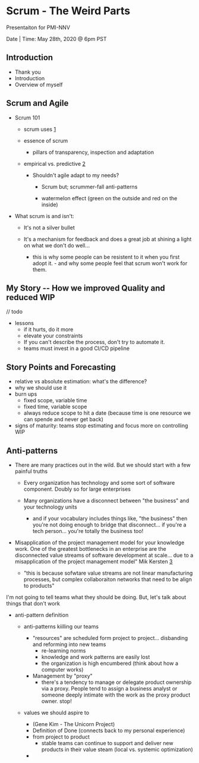# Scrum - The Weird Parts

Presentaiton for PMI-NNV

Date | Time: May 28th, 2020 @ 6pm PST

## Introduction

- Thank you
- Introduction
- Overview of myself

## Scrum and Agile

- Scrum 101

  - scrum uses [1]

  - essence of scrum

    - pillars of transparency, inspection and adaptation

  - empirical vs. predictive [2]

    - Shouldn't agile adapt to my needs?

      - Scrum but; scrummer-fall anti-patterns

      - watermelon effect (green on the outside and red on the inside)

- What scrum is and isn't:

  - It's not a silver bullet

  - It's a mechanism for feedback and does a great job at shining a light on what we don't do well...

    - this is why some people can be resistent to it when you first adopt it. - and why some people feel that scrum won't work for them.

## My Story -- How we improved Quality and reduced WIP

// todo

- lessons
  - if it hurts, do it more
  - elevate your constraints
  - If you can't describe the process, don't try to automate it.
  - teams must invest in a good CI/CD pipeline

## Story Points and Forecasting

- relative vs absolute estimation: what's the difference?
- why we should use it
- burn ups
  - fixed scope, variable time
  - fixed time, variable scope
  - always reduce scope to hit a date (because time is one resource we can spende and never get back)
- signs of maturity: teams stop estimating and focus more on controlling WIP

## Anti-patterns

- There are many practices out in the wild. But we should start with a few painful truths

  - Every organization has technology and some sort of software component. Doubly so for large enterprises

  - Many organizations have a disconnect between "the business" and your technology units

    - and if your vocabulary includes things like, "the business" then you're not doing enough to bridge that disconnect... if you're a tech person... you're totally the business too!

- Misapplication of the project management model for your knowledge work. One of the greatest bottlenecks in an enterprise are the disconnected value streams of software development at scale... due to a misapplication of the project management model" Mik Kersten [3]

  - "this is because sofwtare value streams are not linear manufacturing processes, but complex collaboraiton networks that need to be align to products"

I'm not going to tell teams what they should be doing. But, let's talk about things that don't work

- anti-pattern definition

  - anti-patterns kiilling our teams
    - "resources" are scheduled form project to project... disbanding and reforming into new teams
      - re-learning norms
      - knowledge and work patterns are easily lost
      - the organization is high encumbered (think about how a computer works)
    - Management by "proxy"
        - there's a tendency to manage or delegate product ownership via a proxy. People tend to assign a business analyst or someone deeply intimate with the work as the proxy product owner. stop!

  - values we should aspire to
    - (Gene Kim - The Unicorn Project)
    - Definition of Done (connects back to my personal experience)
    - from project to product
      - stable teams can continue to support and deliver new products in their value steam (local vs. systemic optimization)
    - 

[1]: https://www.scrumguides.org/scrum-guide.html
[2]: https://docs.google.com/document/d/14k68NSWSVYcweJHjGiwL4DAsUfBfDzpnk3cA7B5oYiA/edit
[3]: https://projecttoproduct.org/
